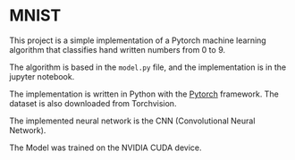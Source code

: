 # MNIST

This project is a simple implementation of a Pytorch machine learning algorithm that classifies hand written numbers from 0 to 9.

The algorithm is based in the `model.py` file, and the implementation is in the jupyter notebook.

The implementation is written in Python with the [Pytorch](https://pytorch.org/) framework. The dataset is also downloaded from Torchvision.

The implemented neural network is the CNN (Convolutional Neural Network).

The Model was trained on the NVIDIA CUDA device.